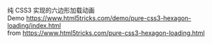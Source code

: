 纯 CSS3 实现的六边形加载动画  
Demo https://www.html5tricks.com/demo/pure-css3-hexagon-loading/index.html  
from https://www.html5tricks.com/pure-css3-hexagon-loading.html
